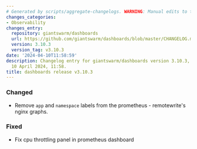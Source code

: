```yaml
---
# Generated by scripts/aggregate-changelogs. WARNING: Manual edits to this files will be overwritten.
changes_categories:
- Observability
changes_entry:
  repository: giantswarm/dashboards
  url: https://github.com/giantswarm/dashboards/blob/master/CHANGELOG.md#3103---2024-04-10
  version: 3.10.3
  version_tag: v3.10.3
date: '2024-04-10T11:58:59'
description: Changelog entry for giantswarm/dashboards version 3.10.3, published on
  10 April 2024, 11:58.
title: dashboards release v3.10.3
---
```


### Changed
- Remove `app` and `namespace` labels from the prometheus - remotewrite's nginx graphs.
### Fixed
- Fix cpu throttling panel in prometheus dashboard
